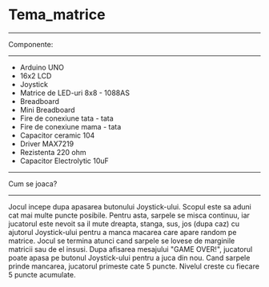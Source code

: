 # Tema_matrice
______________________________________

Componente: 
______________________________________

* Arduino UNO
* 16x2 LCD
* Joystick
* Matrice de LED-uri 8x8 - 1088AS
* Breadboard
* Mini Breadboard
* Fire de conexiune tata - tata
* Fire de conexiune mama - tata
* Capacitor ceramic 104
* Driver MAX7219
* Rezistenta 220 ohm
* Capacitor Electrolytic 10uF 
______________________________________

Cum se joaca?
______________________________________

Jocul incepe dupa apasarea butonului Joystick-ului. Scopul este sa aduni cat mai multe puncte posibile. Pentru asta, sarpele se misca continuu, iar jucatorul este nevoit sa il mute dreapta, stanga, sus, jos (dupa caz) cu ajutorul Joystick-ului pentru a manca macarea care apare random pe matrice. Jocul se termina atunci cand sarpele se lovese de marginile matricii sau de el insusi. Dupa afisarea mesajului "GAME OVER!", jucatorul poate apasa pe butonul Joystick-ului pentru a juca din nou.
Cand sarpele prinde mancarea, jucatorul primeste cate 5 puncte.
Nivelul creste cu fiecare 5 puncte acumulate.

